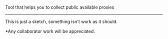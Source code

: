 Tool that helps you to collect public available proxies

---

This is just a sketch, something isn't work as it should.

*Any collaborator work will be appreciated.
